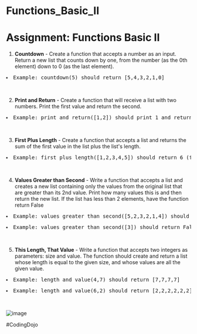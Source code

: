# Functions_Basic_II

<h1>Assignment: Functions Basic II</h1>

1. <b>Countdown</b> - Create a function that accepts a number as an input. Return a new list that counts down by one, from the number (as the 0th element) down to 0 (as the last element).
 <pre><li>Example: countdown(5) should return [5,4,3,2,1,0]</pre></li><br>

2. <b>Print and Return</b> - Create a function that will receive a list with two numbers. Print the first value and return the second.
  <pre><li>Example: print_and_return([1,2]) should print 1 and return 2</pre></li><br>

3. <b>First Plus Length</b> - Create a function that accepts a list and returns the sum of the first value in the list plus the list's length.
<pre><li>Example: first_plus_length([1,2,3,4,5]) should return 6 (first value: 1 + length: 5)</pre></li><br>

4. <b>Values Greater than Second</b> - Write a function that accepts a list and creates a new list containing only the values from the original list that are greater than its 2nd value. Print how many values this is and then return the new list. If the list has less than 2 elements, have the function return False
<pre><li>Example: values_greater_than_second([5,2,3,2,1,4]) should print 3 and return [5,3,4]</pre></li>
<pre><li>Example: values_greater_than_second([3]) should return False</pre></li><br>

5. <b>This Length, That Value</b> - Write a function that accepts two integers as parameters: size and value. The function should create and return a list whose length is equal to the given size, and whose values are all the given value.
<pre><li>Example: length_and_value(4,7) should return [7,7,7,7]</pre></li>
<pre><li>Example: length_and_value(6,2) should return [2,2,2,2,2,2]</pre></li><br>

![image](https://github.com/theJames-CE/Functions_Basic_II/assets/124546382/43e9012c-e7e7-4466-a276-61aebe9b8120)

#CodingDojo
